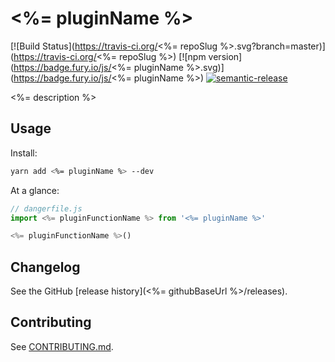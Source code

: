 # <%= pluginName %>

[![Build Status](https://travis-ci.org/<%= repoSlug %>.svg?branch=master)](https://travis-ci.org/<%= repoSlug %>)
[![npm version](https://badge.fury.io/js/<%= pluginName %>.svg)](https://badge.fury.io/js/<%= pluginName %>)
[![semantic-release](https://img.shields.io/badge/%20%20%F0%9F%93%A6%F0%9F%9A%80-semantic--release-e10079.svg)](https://github.com/semantic-release/semantic-release)

<%= description %>

## Usage

Install:

```sh
yarn add <%= pluginName %> --dev
```

At a glance:

```js
// dangerfile.js
import <%= pluginFunctionName %> from '<%= pluginName %>'

<%= pluginFunctionName %>()
```
## Changelog

See the GitHub [release history](<%= githubBaseUrl %>/releases).

## Contributing

See [CONTRIBUTING.md](contributing.md).

